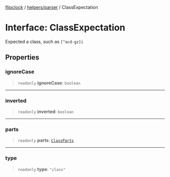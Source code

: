 [flipclock](../../../index.md) / [helpers/parser](../index.md) / ClassExpectation

# Interface: ClassExpectation

Expected a class, such as `[^acd-gz]i`

## Properties

### ignoreCase

> `readonly` **ignoreCase**: `boolean`

***

### inverted

> `readonly` **inverted**: `boolean`

***

### parts

> `readonly` **parts**: [`ClassParts`](ClassParts.md)

***

### type

> `readonly` **type**: `"class"`
